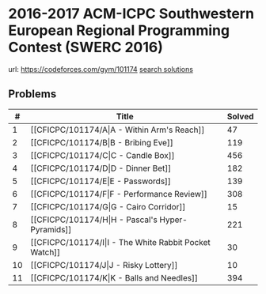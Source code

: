# 2016-2017 ACM-ICPC Southwestern European Regional Programming Contest (SWERC 2016)

url: https://codeforces.com/gym/101174
[search solutions](https://www.google.com/search?q=Solution+OR+題解+2016-2017+ACM-ICPC+Southwestern+European+Regional+Programming+Contest+(SWERC+2016))

## Problems

| # | Title | Solved |
| --- | --- | --- |
|1|[[CFICPC/101174/A\|A - Within Arm's Reach]]|47|
|2|[[CFICPC/101174/B\|B - Bribing Eve]]|119|
|3|[[CFICPC/101174/C\|C - Candle Box]]|456|
|4|[[CFICPC/101174/D\|D - Dinner Bet]]|182|
|5|[[CFICPC/101174/E\|E - Passwords]]|139|
|6|[[CFICPC/101174/F\|F - Performance Review]]|308|
|7|[[CFICPC/101174/G\|G - Cairo Corridor]]|15|
|8|[[CFICPC/101174/H\|H - Pascal's Hyper-Pyramids]]|221|
|9|[[CFICPC/101174/I\|I - The White Rabbit Pocket Watch]]|30|
|10|[[CFICPC/101174/J\|J - Risky Lottery]]|10|
|11|[[CFICPC/101174/K\|K - Balls and Needles]]|394|

